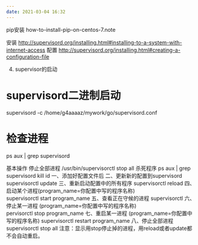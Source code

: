 ```yaml
---
date: 2021-03-04 16:32
---
```


pip安装
how-to-install-pip-on-centos-7.note

安装
http://supervisord.org/installing.html#installing-to-a-system-with-internet-access
配置
http://supervisord.org/installing.html#creating-a-configuration-file

4. supervisor的启动
# supervisord二进制启动
supervisord -c /home/g4aaaaz/mywork/go/supervisord.conf
# 检查进程
ps aux | grep supervisord



基本操作
停止全部进程
/usr/bin/supervisorctl stop all
杀死程序
ps aux | grep supervisord
kill id
一、添加好配置文件后
二、更新新的配置到supervisord    
supervisorctl update
三、重新启动配置中的所有程序
supervisorctl reload
四、启动某个进程(program_name=你配置中写的程序名称)
supervisorctl start program_name
五、查看正在守候的进程
supervisorctl
六、停止某一进程 (program_name=你配置中写的程序名称)
pervisorctl stop program_name
七、重启某一进程 (program_name=你配置中写的程序名称)
supervisorctl restart program_name
八、停止全部进程
supervisorctl stop all
注意：显示用stop停止掉的进程，用reload或者update都不会自动重启。
